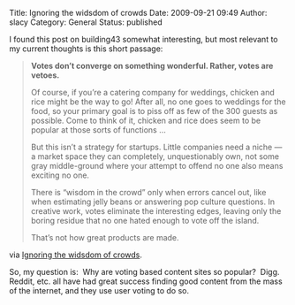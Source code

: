 Title: Ignoring the widsdom of crowds
Date: 2009-09-21 09:49
Author: slacy
Category: General
Status: published

I found this post on building43 somewhat interesting, but most relevant
to my current thoughts is this short passage:

> **Votes don’t converge on something wonderful. Rather, votes are
> vetoes.**
>
> Of course, if you’re a catering company for weddings, chicken and rice
> might be the way to go! After all, no one goes to weddings for the
> food, so your primary goal is to piss off as few of the 300 guests as
> possible. Come to think of it, chicken and rice does seem to be
> popular at those sorts of functions …
>
> But this isn’t a strategy for startups. Little companies need a niche
> — a market space they can completely, unquestionably own, not some
> gray middle-ground where your attempt to offend no one also means
> exciting no one.
>
> There is “wisdom in the crowd” only when errors cancel out, like when
> estimating jelly beans or answering pop culture questions. In creative
> work, votes eliminate the interesting edges, leaving only the boring
> residue that no one hated enough to vote off the island.
>
> That’s not how great products are made.

via [Ignoring the widsdom of
crowds](http://www.building43.com/blogs/2009/09/19/ignoring-the-widsdom-of-crowds/).

So, my question is:  Why are voting based content sites so popular? 
Digg. Reddit, etc. all have had great success finding good content from
the mass of the internet, and they use user voting to do so.
